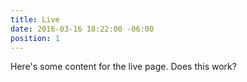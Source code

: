 ```yaml
---
title: Live
date: 2016-03-16 18:22:00 -06:00
position: 1
---
```


Here's some content for the live page. Does this work?
